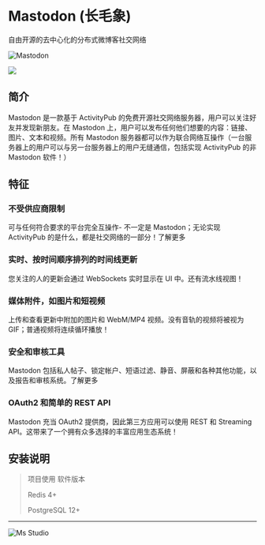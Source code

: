 # Mastodon (长毛象)

自由开源的去中心化的分布式微博客社交网络

![Mastodon](https://file.lifebus.top/imgs/mastodon_cover.png)

![](https://img.shields.io/badge/%E6%96%B0%E7%96%86%E8%90%8C%E6%A3%AE%E8%BD%AF%E4%BB%B6%E5%BC%80%E5%8F%91%E5%B7%A5%E4%BD%9C%E5%AE%A4-%E6%8F%90%E4%BE%9B%E6%8A%80%E6%9C%AF%E6%94%AF%E6%8C%81-blue)

## 简介

Mastodon 是一款基于 ActivityPub 的免费开源社交网络服务器，用户可以关注好友并发现新朋友。在 Mastodon
上，用户可以发布任何他们想要的内容：链接、图片、文本和视频。所有 Mastodon 服务器都可以作为联合网络互操作（一台服务器上的用户可以与另一台服务器上的用户无缝通信，包括实现
ActivityPub 的非 Mastodon 软件！）

## 特征

### 不受供应商限制

可与任何符合要求的平台完全互操作- 不一定是 Mastodon；无论实现 ActivityPub 的是什么，都是社交网络的一部分！了解更多

### 实时、按时间顺序排列的时间线更新

您关注的人的更新会通过 WebSockets 实时显示在 UI 中。还有流水线视图！

### 媒体附件，如图片和短视频

上传和查看更新中附加的图片和 WebM/MP4 视频。没有音轨的视频将被视为 GIF；普通视频将连续循环播放！

### 安全和审核工具

Mastodon 包括私人帖子、锁定帐户、短语过滤、静音、屏蔽和各种其他功能，以及报告和审核系统。了解更多

### OAuth2 和简单的 REST API

Mastodon 充当 OAuth2 提供商，因此第三方应用可以使用 REST 和 Streaming
API。这带来了一个拥有众多选择的丰富应用生态系统！

## 安装说明

> 项目使用 软件版本
>
> Redis 4+
>
> PostgreSQL 12+

---

![Ms Studio](https://file.lifebus.top/imgs/ms_blank_001.png)
